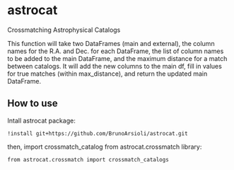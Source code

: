 # astrocat

Crossmatching Astrophysical Catalogs

This function will take two DataFrames (main and external), the column names for the R.A. and Dec. for each DataFrame, the list of column names to be added to the main DataFrame, and the maximum distance for a match between catalogs. It will add the new columns to the main df, fill in values for true matches (within max_distance), and return the updated main DataFrame.


## How to use

Intall astrocat package: 

```
!install git+https://github.com/BrunoArsioli/astrocat.git
```

then, import crossmatch_catalog from astrocat.crossmatch library:

```
from astrocat.crossmatch import crossmatch_catalogs
```




